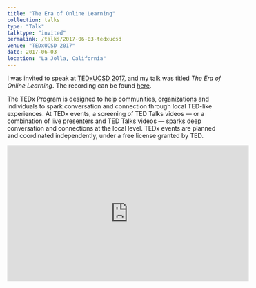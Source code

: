 ```yaml
---
title: "The Era of Online Learning"
collection: talks
type: "Talk"
talktype: "invited"
permalink: /talks/2017-06-03-tedxucsd
venue: "TEDxUCSD 2017"
date: 2017-06-03
location: "La Jolla, California"
---
```


I was invited to speak at <a href="http://2017.tedxucsd.com/" target="_blank">TEDxUCSD 2017</a>, and my talk was titled <i>The Era of Online Learning</i>. The recording can be found <a href="https://youtu.be/5JKgUoY9pTg" target="_blank">here</a>.

The TEDx Program is designed to help communities, organizations and individuals to spark conversation and connection through local TED-like experiences. At TEDx events, a screening of TED Talks videos — or a combination of live presenters and TED Talks videos — sparks deep conversation and connections at the local level. TEDx events are planned and coordinated independently, under a free license granted by TED.

<iframe width="560" height="315" src="https://www.youtube.com/embed/5JKgUoY9pTg" title="YouTube video player" frameborder="0" allow="accelerometer; autoplay; clipboard-write; encrypted-media; gyroscope; picture-in-picture" allowfullscreen></iframe>
